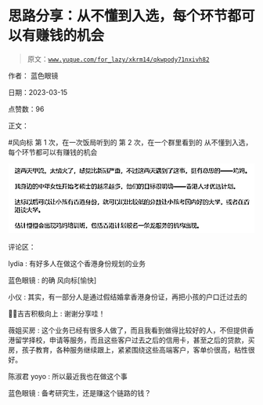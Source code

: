# 思路分享：从不懂到入选，每个环节都可以有赚钱的机会

> 原文：[`www.yuque.com/for_lazy/xkrm14/qkwpody71nxivh82`](https://www.yuque.com/for_lazy/xkrm14/qkwpody71nxivh82)

作者： 蓝色眼镜

日期：2023-03-15

点赞数：96

正文：

#风向标 第 1 次，在一次饭局听到的 第 2 次，在一个群里看到的 从不懂到入选，每个环节都可以有赚钱的机会

![](img/89d44a26a0bb752cc5459b77bd6f3a2b.png)  

评论区：

lydia : 有好多人在做这个香港身份规划的业务

蓝色眼镜 : 的确 风向标[愉快]

小仪 : 其实，有一部分人是通过假结婚拿香港身份证，再把小孩的户口迁过去的

💪🏻吉吉积极向上 : 谢谢分享哇！

薇姐买房 : 这个业务已经有很多人做了，而且我看到做得比较好的人，不但提供香港留学择校，申请等服务，而且这些客户过去之后的信用卡，甚至之后的贷款，买房，孩子教育，各种服务继续跟上，紧紧围绕这些高端客户，客单价很高，粘性很好。

陈淑君 yoyo : 所以最近我也在做这个事

蓝色眼镜 : 备考研究生，还是赚这个链路的钱？

